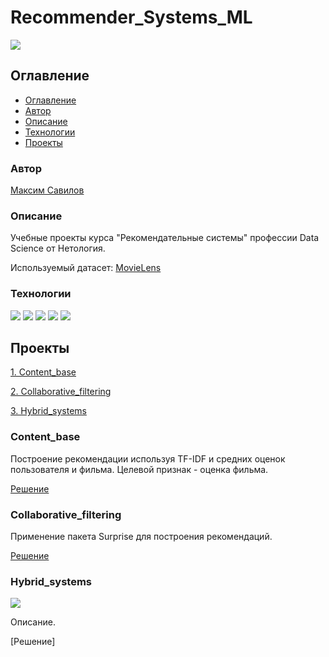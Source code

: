 # Recommender_Systems_ML
![](https://img.shields.io/badge/Project%20status%20-In%20progress-green)

## Оглавление

- [Оглавление](#оглавление)
- [Автор](#авторы)
- [Описание](#описание)
- [Технологии](#технологии)
- [Проекты](#проекты)

### Автор

[Максим Савилов](https://github.com/msavilov/)

### Описание

Учебные проекты курса "Рекомендательные системы" профессии Data Science от Нетология.

Используемый датасет: [MovieLens](https://grouplens.org/datasets/movielens)

### Технологии

![](https://img.shields.io/badge/-Python--3.11-blue)
![](https://img.shields.io/badge/surprise-blue)
![](https://img.shields.io/badge/scikit--learn-blue)
![](https://img.shields.io/badge/pandas-blue)
![](https://img.shields.io/badge/numpy-blue)

## Проекты

  [1. Content_base](#content_base)
  
  [2. Collaborative_filtering](#collaborative_filtering)
  
  [3. Hybrid_systems](#hybrid_systems)
  

### Content_base
  
  Построение рекомендации используя TF-IDF и средних оценок пользователя и фильма. Целевой признак - оценка фильма.

  [Решение](https://github.com/msavilov/Recommender_Systems_ML/blob/main/1_Content_base/content_base.ipynb)

### Collaborative_filtering
  
  Применение пакета Surprise для построения рекомендаций.

  [Решение](https://github.com/msavilov/Recommender_Systems_ML/blob/main/2_Collaborative_filtering/collaborative_filtering.ipynb)

### Hybrid_systems
  ![](https://img.shields.io/badge/Project%20status%20-In%20progress-green)
  
  Описание.

  [Решение]
 

